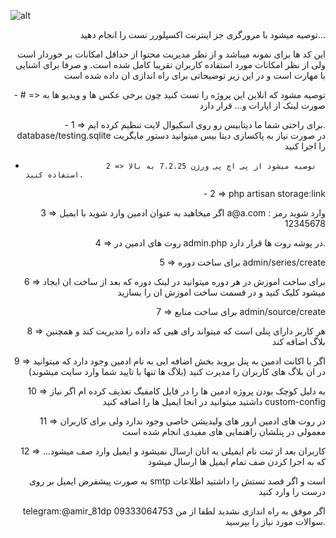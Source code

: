 ![alt](https://upload.wikimedia.org/wikipedia/commons/thumb/3/3d/LaravelLogo.png/1200px-LaravelLogo.png)

<p align="right">توصیه میشود با مرورگری جز اینترنت اکسپلورر تست را انجام
    دهید...
</p>
<p align="right">
    این کد ها برای نمونه میباشد و از نظر مدیریت محتوا از حداقل
    امکانات بر خوردار است ولی از نظر امکانات مورد استفاده کاربران
    تقریبا کامل شده است. و صرفا برای اشنایی با مهارت است و در این
    زیر توضیحاتی برای راه اندازی ان داده شده است
</p>

<p align="right">
-        # => توصیه مشود که انلاین این پروژه را تست کنید چون برخی عکس
        ها و ویدیو ها به صورت لینک از اپارات و... قرار دارد
</p>
<p align="right">
-              1 => برای راحتی شما ما دیتابیس رو روی اسکیوال لایت تنظیم
              کرده ایم. database/testing.sqlite در صورت نیاز به پاکسازی
              دیتا بیس میتوانید دستور مایگریت را اجرا کنید

-                       2 => توصیه میشود از پی اچ پی ورژن 7.2.25 به بالا استفاده کنید.

</p>
<p align="right">
-              2 => php artisan storage:link
</p>

<p align="right">
              3 => اگر میخاهید به عنوان ادمین وارد شوید با ایمیل a@a.com
              وارد شوید رمز : 12345678
</p>
<p align="right">
              4 => روت های ادمین در admin.php در پوشه روت ها قرار دارد.
</p>
<p align="right">
              5 => برای ساخت دوره admin/series/create
</p>
<p align="right">
              6 => برای ساخت اموزش در هر دوره میتوانید در لینک دوره که بعد
              از ساخت ان ایجاد میشود کلیک کنید و در قسمت ساخت اموزش ان را
              بسازید
</p>
<p align="right">
              7 => برای ساخت منابع admin/source/create
</p>
<p align="right">
              8 => هر کاربر دارای پنلی است که میتواند رای هیی که داده را
              مدیریت کند و همچنین بلاگ اضافه کند
</p>
<p align="right">
              9 => اگر با اکانت ادمین به پنل بروید بخش اضافه ایی به نام
              ادمین وجود دارد که میتوانید در ان بلاگ های کاربران را مدیرت
              کنید (بلاگ ها تنها با تایید شما وارد سایت میشوند)
</p>
<p align="right">
              10 => به دلیل کوچک بودن پروژه ادمین ها را در فایل کامفیگ
              تعذیف کرده ام اگر نیاز داشتید میتوانید در انجا ایمیل ها را
              اضافه کنید custom-config
</p>
<p align="right">
              11 => در روت های ادمین ارور های ولیدیشن خاصی وجود ندارد ولی
              برای کاربران معمولی در پنلشان راهنمایی های مفیدی انجام شده
              است
</p>
<p align="right">
              12 => کاربران بعد از ثبت نام ایمیلی به انان ارسال نمیشود و
              ایمیل وارد صف میشود... که به اجرا کردن صف تمام ایمیل ها
              ارسال میشود
     </p>         
<p align="right">
    به صورت پیشفرض ایمیل بر روی smtp است و اگر قصد تستش را
    داشتید اطلاعات درست را وارد کنید
</p>
<p align="right">
        telegram:@amir_81dp   09333064753   اگر موفق به راه اندازی نشدید لطفا از من سوالات مورد نیاز را بپرسید.
</p>
